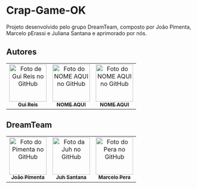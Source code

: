 # Crap-Game-OK
Projeto desenvolvido pelo grupo DreamTeam, composto por João Pimenta, Marcelo pErassi e Juliana Santana e aprimorado por nós.





## Autores
<table>
    <tr>
        <td align="center">
            <a href="https://github.com/Gui25Reis">
                <img src="https://avatars.githubusercontent.com/u/48360732" width="100px;" alt="Foto de Gui Reis no GitHub"/><br>
                <sub><b>Gui Reis</b></sub>
            </a>
        </td>
        <td align="center">
            <a href="https://github.com/">
                <img src=" " width="100px;" alt="Foto do NOME AQUI no GitHub"/><br>
                <sub><b>NOME AQUI</b></sub>
            </a>
        </td>
		    <td align="center">
            <a href="https://github.com/">
                <img src="  " width="100px;" alt="Foto do NOME AQUI no GitHub"/><br>
                <sub><b>NOME AQUI</b></sub>
            </a>
        </td>
    </tr>
</table>


## DreamTeam
<table>
    <tr>
        <td align="center">
            <a href="https://github.com/JoaoVictorPimenta">
                <img src="https://avatars.githubusercontent.com/u/83611462" width="100px;" alt="Foto do Pimenta no GitHub"/><br>
                <sub><b>João Pimenta</b></sub>
            </a>
        </td>
        <td align="center">
            <a href="https://github.com/JulianaGSantana">
                <img src="https://avatars.githubusercontent.com/u/83611313" width="100px;" alt="Foto da Juh no GitHub"/><br>
                <sub><b>Juh Santana</b></sub>
            </a>
        </td>
		    <td align="center">
            <a href="https://github.com/mperassi">
                <img src="https://avatars.githubusercontent.com/u/83611331" width="100px;" alt="Foto do Pera no GitHub"/><br>
                <sub><b>Marcelo Pera</b></sub>
            </a>
        </td>
    </tr>
</table>
